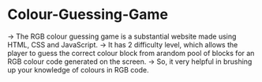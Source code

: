 # Colour-Guessing-Game
-> The RGB colour guessing game is a substantial website made using HTML, CSS and JavaScript. 
-> It has 2 difficulty level, which allows the player to guess the correct colour block from arandom pool of blocks for an RGB colour code generated on the screen. 
-> So, it very helpful in brushing up your knowledge of colours in RGB code. 


 
